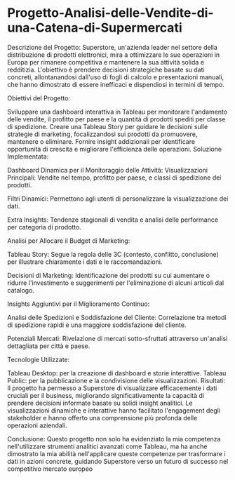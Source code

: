 # Progetto-Analisi-delle-Vendite-di-una-Catena-di-Supermercati


Descrizione del Progetto:
Superstore, un'azienda leader nel settore della distribuzione di prodotti elettronici, mira a ottimizzare le sue operazioni in Europa per rimanere competitiva e mantenere la sua attività solida e redditizia. L'obiettivo è prendere decisioni strategiche basate su dati concreti, allontanandosi dall'uso di fogli di calcolo e presentazioni manuali, che hanno dimostrato di essere inefficaci e dispendiosi in termini di tempo.

Obiettivi del Progetto:

Sviluppare una dashboard interattiva in Tableau per monitorare l'andamento delle vendite, il profitto per paese e la quantità di prodotti spediti per classe di spedizione.
Creare una Tableau Story per guidare le decisioni sulle strategie di marketing, focalizzandosi sui prodotti da promuovere, mantenere o eliminare.
Fornire insight addizionali per identificare opportunità di crescita e migliorare l'efficienza delle operazioni.
Soluzione Implementata:

Dashboard Dinamica per il Monitoraggio delle Attività:
Visualizzazioni Principali: Vendite nel tempo, profitto per paese, e classi di spedizione dei prodotti.

Filtri Dinamici: Permettono agli utenti di personalizzare la visualizzazione dei dati.

Extra Insights: Tendenze stagionali di vendita e analisi delle performance per categoria di prodotto.

Analisi per Allocare il Budget di Marketing:

Tableau Story: Segue la regola delle 3C (contesto, conflitto, conclusione) per illustrare chiaramente i dati e le raccomandazioni.

Decisioni di Marketing: Identificazione dei prodotti su cui aumentare o ridurre l'investimento e suggerimenti per l'eliminazione di alcuni articoli dal catalogo.

Insights Aggiuntivi per il Miglioramento Continuo:

Analisi delle Spedizioni e Soddisfazione del Cliente: Correlazione tra metodi di spedizione rapidi e una maggiore soddisfazione del cliente.

Potenziali Mercati: Rivelazione di mercati sotto-sfruttati attraverso un'analisi dettagliata per città e paese.


Tecnologie Utilizzate:

Tableau Desktop: per la creazione di dashboard e storie interattive.
Tableau Public: per la pubblicazione e la condivisione delle visualizzazioni.
Risultati:
Il progetto ha permesso a Superstore di visualizzare efficacemente i dati cruciali per il business, migliorando significativamente la capacità di prendere decisioni informate basate su solidi insight analitici. Le visualizzazioni dinamiche e interattive hanno facilitato l'engagement degli stakeholder e hanno offerto una comprensione più profonda delle operazioni aziendali.

Conclusione:
Questo progetto non solo ha evidenziato la mia competenza nell'utilizzare strumenti analitici avanzati come Tableau, ma ha anche dimostrato la mia abilità nell'applicare queste competenze per trasformare i dati in azioni concrete, guidando Superstore verso un futuro di successo nel competitivo mercato europeo
